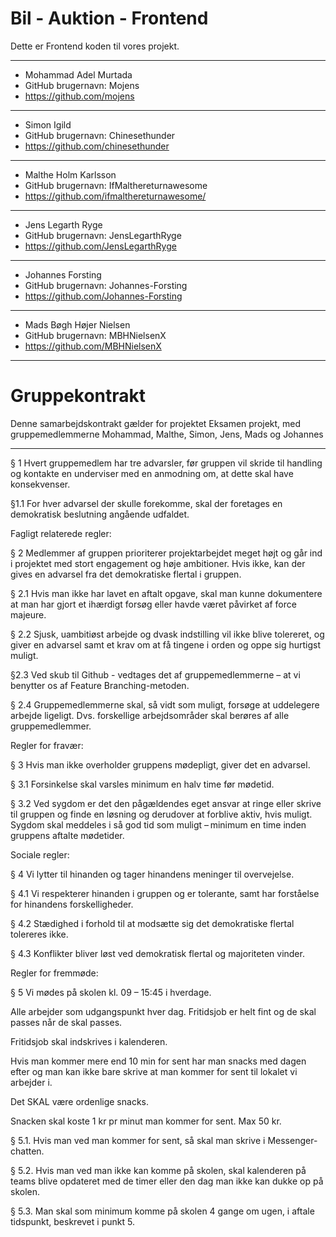 # Bil - Auktion - Frontend
Dette er Frontend koden til vores projekt.

---------------------------
- Mohammad Adel Murtada
- GitHub brugernavn: Mojens
- https://github.com/mojens

---------------------------
 - Simon Igild
- GitHub brugernavn: Chinesethunder
- https://github.com/chinesethunder

----------------------------------
- Malthe Holm Karlsson
- GitHub brugernavn: IfMalthereturnawesome
- https://github.com/ifmalthereturnawesome/

------------------------------------------
- Jens Legarth Ryge
- GitHub brugernavn: JensLegarthRyge
- https://github.com/JensLegarthRyge

------------------------------------------
- Johannes Forsting
- GitHub brugernavn: Johannes-Forsting
- https://github.com/Johannes-Forsting

------------------------------------------
- Mads Bøgh Højer Nielsen
- GitHub brugernavn: MBHNielsenX
- https://github.com/MBHNielsenX

------------------------------------------
# Gruppekontrakt
Denne samarbejdskontrakt gælder for projektet Eksamen projekt, med gruppemedlemmerne Mohammad, Malthe, Simon, Jens, Mads og Johannes 

---------------------------


§ 1 Hvert gruppemedlem har tre advarsler, før gruppen vil skride til handling og kontakte en underviser med en anmodning om, at dette skal have konsekvenser. 

§1.1 For hver advarsel der skulle forekomme, skal der foretages en demokratisk beslutning angående udfaldet. 
 
Fagligt relaterede regler:  

§ 2 Medlemmer af gruppen prioriterer projektarbejdet meget højt og går ind i projektet med stort engagement og høje ambitioner. Hvis ikke, kan der gives en advarsel fra det demokratiske flertal i gruppen. 

§ 2.1 Hvis man ikke har lavet en aftalt opgave, skal man kunne dokumentere at man har gjort et ihærdigt forsøg eller havde været påvirket af force majeure. 

§ 2.2 Sjusk, uambitiøst arbejde og dvask indstilling vil ikke blive tolereret, og giver en advarsel samt et krav om at få tingene i orden og oppe sig hurtigst muligt. 

§2.3 Ved skub til Github - vedtages det af gruppemedlemmerne – at vi benytter os af Feature Branching-metoden. 

§ 2.4 Gruppemedlemmerne skal, så vidt som muligt, forsøge at uddelegere arbejde ligeligt. Dvs. forskellige arbejdsområder skal berøres af alle gruppemedlemmer. 

Regler for fravær:  

§ 3 Hvis man ikke overholder gruppens mødepligt, giver det en advarsel.  

§ 3.1 Forsinkelse skal varsles minimum en halv time før mødetid.  

§ 3.2 Ved sygdom er det den pågældendes eget ansvar at ringe eller skrive til gruppen og finde en løsning og derudover at forblive aktiv, hvis muligt. Sygdom skal meddeles i så god tid som muligt – minimum en time inden gruppens aftalte mødetider. 
 
Sociale regler: 

§ 4 Vi lytter til hinanden og tager hinandens meninger til overvejelse. 

§ 4.1 Vi respekterer hinanden i gruppen og er tolerante, samt har forståelse for hinandens forskelligheder.   

§ 4.2 Stædighed i forhold til at modsætte sig det demokratiske flertal tolereres ikke. 

§ 4.3 Konflikter bliver løst ved demokratisk flertal og majoriteten vinder. 

Regler for fremmøde: 

§ 5 Vi mødes på skolen kl. 09 – 15:45 i hverdage. 

Alle arbejder som udgangspunkt hver dag. Fritidsjob er helt fint og de skal passes når de skal passes. 

Fritidsjob skal indskrives i kalenderen. 

Hvis man kommer mere end 10 min for sent har man snacks med dagen efter og man kan ikke bare skrive at man kommer for sent til lokalet vi arbejder i.

Det SKAL være ordenlige snacks. 

Snacken skal koste 1 kr pr minut man kommer for sent. Max 50 kr. 

§ 5.1. Hvis man ved man kommer for sent, så skal man skrive i Messenger-chatten. 

§ 5.2. Hvis man ved man ikke kan komme på skolen, skal kalenderen på teams blive opdateret med de timer eller den dag man ikke kan dukke op på skolen. 

§ 5.3.  Man skal som minimum komme på skolen 4 gange om ugen, i aftale tidspunkt, beskrevet i punkt 5.  
